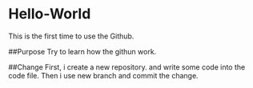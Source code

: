 # Hello-World
This is the first time to use the Github.

##Purpose
Try to learn how the githun work.

##Change
First, i create a new repository. and write some code into the code file.
Then i use new branch and commit the change.


